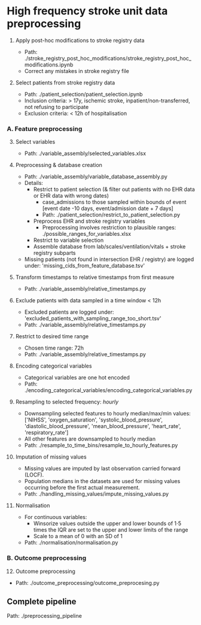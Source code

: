 # High frequency stroke unit data preprocessing

1. Apply post-hoc modifications to stroke registry data
   - Path: ./stroke_registry_post_hoc_modifications/stroke_registry_post_hoc_modifications.ipynb
   - Correct any mistakes in stroke registry file

   
2. Select patients from stroke registry data
   - Path: ./patient_selection/patient_selection.ipynb
   - Inclusion criteria: > 17y, ischemic stroke, inpatient/non-transferred, not refusing to participate
   - Exclusion criteria: < 12h of hospitalisation



### A. Feature preprocessing

3. Select variables
   - Path: ./variable_assembly/selected_variables.xlsx

4. Preprocessing & database creation
   - Path: ./variable_assembly/variable_database_assembly.py
   - Details: 
     - Restrict to patient selection (& filter out patients with no EHR data or EHR data with wrong dates)
       - case_admissions to those sampled within bounds of event [event date -10 days, event/admission date + 7 days]
       - Path: ./patient_selection/restrict_to_patient_selection.py
     - Preprocess EHR and stroke registry variables
       - Preprocessing involves restriction to plausible ranges: ./possible_ranges_for_variables.xlsx
     - Restrict to variable selection
     - Assemble database from lab/scales/ventilation/vitals + stroke registry subparts
   - Missing patients (not found in intersection EHR / registry) are logged under: 'missing_cids_from_feature_database.tsv' 

5. Transform timestamps to relative timestamps from first measure
   - Path: ./variable_assembly/relative_timestamps.py

6. Exclude patients with data sampled in a time window < 12h
   - Excluded patients are logged under: 'excluded_patients_with_sampling_range_too_short.tsv' 
   - Path: ./variable_assembly/relative_timestamps.py

8. Restrict to desired time range 
   - Chosen time range: 72h
   - Path: ./variable_assembly/relative_timestamps.py

9. Encoding categorical variables
   - Categorical variables are one hot encoded 
   - Path: ./encoding_categorical_variables/encoding_categorical_variables.py
   
10. Resampling to selected frequency: _hourly_
    - Downsampling selected features to hourly median/max/min values: ['NIHSS', 'oxygen_saturation', 'systolic_blood_pressure', 'diastolic_blood_pressure', 'mean_blood_pressure', 'heart_rate', 'respiratory_rate']
    - All other features are downsampled to hourly median
    - Path: ./resample_to_time_bins/resample_to_hourly_features.py

11. Imputation of missing values
     - Missing values are imputed by last observation carried forward (LOCF). 
     - Population medians in the datasets are used for missing values occurring before the first actual measurement.
     - Path: ./handling_missing_values/impute_missing_values.py

12. Normalisation
    - For continuous variables:
       - Winsorize values outside the upper and lower bounds of 1⋅5 times the IQR are set to the upper and lower limits of the range
       - Scale to a mean of 0 with an SD of 1
    - Path: ./normalisation/normalisation.py
    
### B. Outcome preprocessing

12. Outcome preprocessing
   - Path: ./outcome_preprocessing/outcome_preprocesing.py


## Complete pipeline

Path: ./preprocessing_pipeline